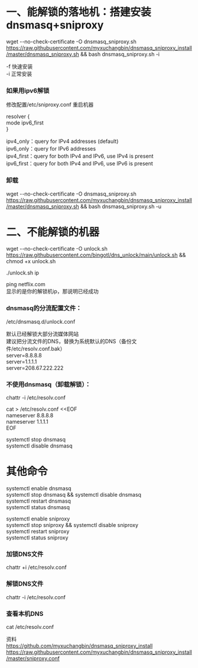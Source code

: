 # 一、能解锁的落地机：搭建安装dnsmasq+sniproxy
wget --no-check-certificate -O dnsmasq_sniproxy.sh https://raw.githubusercontent.com/myxuchangbin/dnsmasq_sniproxy_install/master/dnsmasq_sniproxy.sh && bash dnsmasq_sniproxy.sh -i

-f 快速安装  
-i 正常安装

### 如果用ipv6解锁
修改配置/etc/sniproxy.conf 重启机器

resolver {  
     mode ipv6_first  
 }
 
ipv4_only：query for IPv4 addresses (default)  
ipv6_only：query for IPv6 addresses  
ipv4_first：query for both IPv4 and IPv6, use IPv4 is present  
ipv6_first：query for both IPv4 and IPv6, use IPv6 is present  

### 卸载
wget --no-check-certificate -O dnsmasq_sniproxy.sh https://raw.githubusercontent.com/myxuchangbin/dnsmasq_sniproxy_install/master/dnsmasq_sniproxy.sh && bash dnsmasq_sniproxy.sh -u

# 二、不能解锁的机器
wget --no-check-certificate -O unlock.sh https://raw.githubusercontent.com/bingotl/dns_unlock/main/unlock.sh && chmod +x unlock.sh

./unlock.sh ip

ping netflix.com  
显示的是你的解锁机ip，那说明已经成功

### dnsmasq的分流配置文件：
/etc/dnsmasq.d/unlock.conf

默认已经解锁大部分流媒体网站  
建议把分流文件的DNS，替换为系统默认的DNS（备份文件/etc/resolv.conf.bak）  
server=8.8.8.8  
server=1.1.1.1  
server=208.67.222.222  

### 不使用dnsmasq（卸载解锁）：
chattr -i /etc/resolv.conf

cat > /etc/resolv.conf <<EOF  
nameserver 8.8.8.8  
nameserver 1.1.1.1  
EOF
               
systemctl stop dnsmasq  
systemctl disable dnsmasq

# 其他命令
systemctl enable dnsmasq  
systemctl stop dnsmasq && systemctl disable dnsmasq  
systemctl restart dnsmasq            
systemctl status dnsmasq  

                             
systemctl enable sniproxy            
systemctl stop sniproxy && systemctl disable sniproxy              
systemctl restart sniproxy                     
systemctl status sniproxy  
                             
### 加锁DNS文件
chattr +i /etc/resolv.conf

### 解锁DNS文件 
chattr -i /etc/resolv.conf

### 查看本机DNS
cat /etc/resolv.conf

资料  
https://github.com/myxuchangbin/dnsmasq_sniproxy_install  
https://raw.githubusercontent.com/myxuchangbin/dnsmasq_sniproxy_install/master/sniproxy.conf
